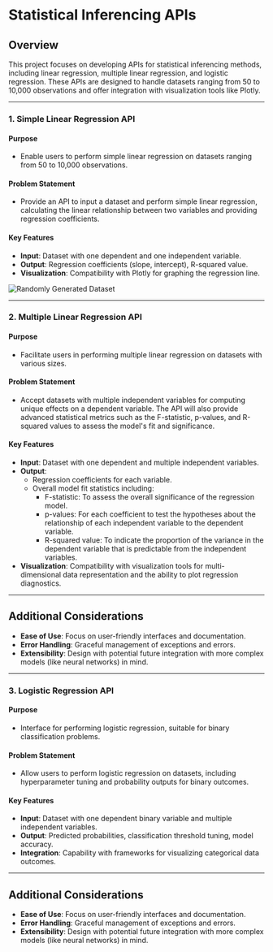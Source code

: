 # Statistical Inferencing APIs

## Overview
This project focuses on developing APIs for statistical inferencing methods, including linear regression, multiple linear regression, and logistic regression. These APIs are designed to handle datasets ranging from 50 to 10,000 observations and offer integration with visualization tools like Plotly.

---

### 1. Simple Linear Regression API

#### Purpose
- Enable users to perform simple linear regression on datasets ranging from 50 to 10,000 observations.

#### Problem Statement
- Provide an API to input a dataset and perform simple linear regression, calculating the linear relationship between two variables and providing regression coefficients.

#### Key Features
- **Input**: Dataset with one dependent and one independent variable.
- **Output**: Regression coefficients (slope, intercept), R-squared value.
- **Visualization**: Compatibility with Plotly for graphing the regression line.

![Randomly Generated Dataset](new_plot.png)

---

### 2. Multiple Linear Regression API

#### Purpose
- Facilitate users in performing multiple linear regression on datasets with various sizes.

#### Problem Statement
- Accept datasets with multiple independent variables for computing unique effects on a dependent variable. The API will also provide advanced statistical metrics such as the F-statistic, p-values, and R-squared values to assess the model's fit and significance.

#### Key Features
- **Input**: Dataset with one dependent and multiple independent variables.
- **Output**: 
  - Regression coefficients for each variable.
  - Overall model fit statistics including:
    - F-statistic: To assess the overall significance of the regression model.
    - p-values: For each coefficient to test the hypotheses about the relationship of each independent variable to the dependent variable.
    - R-squared value: To indicate the proportion of the variance in the dependent variable that is predictable from the independent variables.
- **Visualization**: Compatibility with visualization tools for multi-dimensional data representation and the ability to plot regression diagnostics.

---

## Additional Considerations
- **Ease of Use**: Focus on user-friendly interfaces and documentation.
- **Error Handling**: Graceful management of exceptions and errors.
- **Extensibility**: Design with potential future integration with more complex models (like neural networks) in mind.


---

### 3. Logistic Regression API

#### Purpose
- Interface for performing logistic regression, suitable for binary classification problems.

#### Problem Statement
- Allow users to perform logistic regression on datasets, including hyperparameter tuning and probability outputs for binary outcomes.

#### Key Features
- **Input**: Dataset with one dependent binary variable and multiple independent variables.
- **Output**: Predicted probabilities, classification threshold tuning, model accuracy.
- **Integration**: Capability with frameworks for visualizing categorical data outcomes.

---

## Additional Considerations
- **Ease of Use**: Focus on user-friendly interfaces and documentation.
- **Error Handling**: Graceful management of exceptions and errors.
- **Extensibility**: Design with potential future integration with more complex models (like neural networks) in mind.
